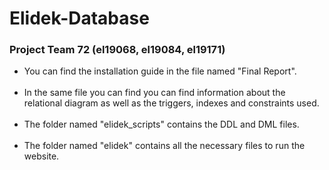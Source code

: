 # Elidek-Database
<h3> Project Team 72 (el19068, el19084, el19171) </h3>

* You can find the installation guide in the file named "Final Report". <br></br>
* In the same file you can find you can find information about the relational diagram as well as the triggers, indexes and constraints used. <br></br>
* The folder named "elidek_scripts" contains the DDL and DML files. <br></br>
* The folder named "elidek" contains all the necessary files to run the website. <br></br>
